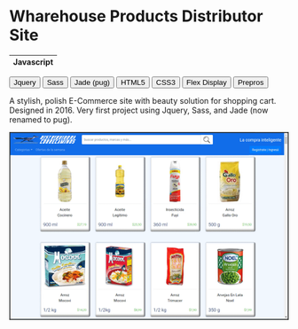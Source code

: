 # Wharehouse Products Distributor Site
|Javascript|
|--|
<button>Jquery</button>
<button>Sass</button>
<button>Jade (pug)</button>
<button>HTML5</button>
<button>CSS3</button>
<button>Flex Display</button>
<button>Prepros</button>


A stylish, polish E-Commerce site with beauty solution for shopping cart.
Designed in 2016. Very first project using Jquery, Sass, and Jade (now renamed to pug).

![](./img/page.gif)
